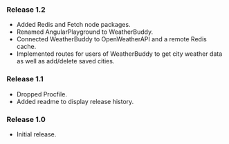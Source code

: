 ### Release 1.2

- Added Redis and Fetch node packages.
- Renamed AngularPlayground to WeatherBuddy.
- Connected WeatherBuddy to OpenWeatherAPI and a remote Redis cache.
- Implemented routes for users of WeatherBuddy to get city weather data as well as add/delete saved cities.

### Release 1.1

- Dropped Procfile.
- Added readme to display release history.

### Release 1.0

- Initial release.